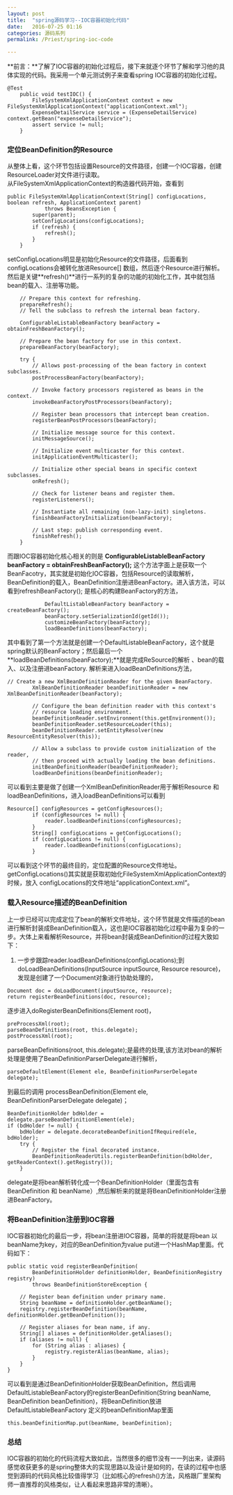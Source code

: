 ```yaml
---
layout: post  
title:  "spring源码学习--IOC容器初始化代码"  
date:   2016-07-25 01:16  
categories: 源码系列  
permalink: /Priest/spring-ioc-code  

---
```


**前言：**了解了IOC容器的初始化过程后，接下来就逐个环节了解和学习他的具体实现的代码。我采用一个单元测试例子来查看spring IOC容器的初始化过程。   
```
@Test
    public void testIOC() {
        FileSystemXmlApplicationContext context = new FileSystemXmlApplicationContext("applicationContext.xml");
        ExpenseDetailService service = (ExpenseDetailService) context.getBean("expenseDetailService");
        assert service != null;
    }
```

### 定位BeanDefinition的Resource  
从整体上看，这个环节包括设置Resource的文件路径，创建一个IOC容器，创建ResourceLoader对文件进行读取。  
从FileSystemXmlApplicationContext的构造器代码开始，查看到      

```
public FileSystemXmlApplicationContext(String[] configLocations, boolean refresh, ApplicationContext parent)
			throws BeansException {
		super(parent);
		setConfigLocations(configLocations);
		if (refresh) {
			refresh();
		}
	}
```
setConfigLocations明显是初始化Resource的文件路径，后面看到configLocations会被转化放进Resource[] 数组，然后逐个Resource进行解析。然后是关键**refresh()**进行一系列的复杂的功能的初始化工作，其中就包括bean的载入、注册等功能。   

```
	// Prepare this context for refreshing.
	prepareRefresh();
	// Tell the subclass to refresh the internal bean factory.

	ConfigurableListableBeanFactory beanFactory = obtainFreshBeanFactory();

	// Prepare the bean factory for use in this context.
	prepareBeanFactory(beanFactory);

	try {
		// Allows post-processing of the bean factory in context subclasses.
		postProcessBeanFactory(beanFactory);

		// Invoke factory processors registered as beans in the context.
		invokeBeanFactoryPostProcessors(beanFactory);

		// Register bean processors that intercept bean creation.
		registerBeanPostProcessors(beanFactory);

		// Initialize message source for this context.
		initMessageSource();

		// Initialize event multicaster for this context.
		initApplicationEventMulticaster();

		// Initialize other special beans in specific context subclasses.
		onRefresh();

		// Check for listener beans and register them.
		registerListeners();

		// Instantiate all remaining (non-lazy-init) singletons.
		finishBeanFactoryInitialization(beanFactory);

		// Last step: publish corresponding event.
		finishRefresh();
	}
```    

而跟IOC容器初始化核心相关的则是 **ConfigurableListableBeanFactory beanFactory = obtainFreshBeanFactory();** 这个方法字面上是获取一个BeanFacotry，其实就是初始化IOC容器，包括Resource的读取解析，BeanDefinition的载入，BeanDefinition注册进BeanFactory。进入该方法，可以看到refreshBeanFactory(); 是核心的构建BeanFactory的方法，    

```
			DefaultListableBeanFactory beanFactory = createBeanFactory();
			beanFactory.setSerializationId(getId());
			customizeBeanFactory(beanFactory);
			loadBeanDefinitions(beanFactory);
```    

其中看到了第一个方法就是创建一个DefaultListableBeanFactory，这个就是spring默认的BeanFactory；然后最后一个**loadBeanDefinitions(beanFactory);**就是完成ReSource的解析 、bean的载入、以及注册进beanFactory.
解析来进入loadBeanDefinitions方法，   

```
// Create a new XmlBeanDefinitionReader for the given BeanFactory.
		XmlBeanDefinitionReader beanDefinitionReader = new XmlBeanDefinitionReader(beanFactory);

		// Configure the bean definition reader with this context's
		// resource loading environment.
		beanDefinitionReader.setEnvironment(this.getEnvironment());
		beanDefinitionReader.setResourceLoader(this);
		beanDefinitionReader.setEntityResolver(new ResourceEntityResolver(this));

		// Allow a subclass to provide custom initialization of the reader,
		// then proceed with actually loading the bean definitions.
		initBeanDefinitionReader(beanDefinitionReader);
		loadBeanDefinitions(beanDefinitionReader);
```   

可以看到主要是做了创建一个XmlBeanDefinitionReader用于解析Resource 和 loadBeanDefinitions，进入loadBeanDefinitions可以看到   

```
Resource[] configResources = getConfigResources();
		if (configResources != null) {
			reader.loadBeanDefinitions(configResources);
		}
		String[] configLocations = getConfigLocations();
		if (configLocations != null) {
			reader.loadBeanDefinitions(configLocations);
		}
```   

可以看到这个环节的最终目的，定位配置的Resource文件地址。getConfigLocations()其实就是获取初始化FileSystemXmlApplicationContext的时候，放入 configLocations的文件地址“applicationContext.xml”。    

### 载入Resource描述的BeanDefinition  
上一步已经可以完成定位了bean的解析文件地址，这个环节就是文件描述的bean进行解析封装成BeanDefinition载入，这也是IOC容器初始化过程中最为复杂的一步。大体上来看解析Resource，并将bean封装成BeanDefinition的过程大致如下：   
 1. 一步步跟踪reader.loadBeanDefinitions(configLocations);到 doLoadBeanDefinitions(InputSource inputSource, Resource resource)，发现是创建了一个Document对象进行协助处理的，
 ```
 Document doc = doLoadDocument(inputSource, resource);
 return registerBeanDefinitions(doc, resource);
 ```
 逐步进入doRegisterBeanDefinitions(Element root)，
 ```
preProcessXml(root);
parseBeanDefinitions(root, this.delegate);
postProcessXml(root);
 ```
parseBeanDefinitions(root, this.delegate);是最终的处理,该方法对bean的解析处理是使用了BeanDefinitionParserDelegate进行解析，
```
parseDefaultElement(Element ele, BeanDefinitionParserDelegate delegate);
```
到最后的调用 processBeanDefinition(Element ele, BeanDefinitionParserDelegate delegate)；
```
BeanDefinitionHolder bdHolder = delegate.parseBeanDefinitionElement(ele);
if (bdHolder != null) {
	bdHolder = delegate.decorateBeanDefinitionIfRequired(ele, bdHolder);
	try {
		// Register the final decorated instance.
		BeanDefinitionReaderUtils.registerBeanDefinition(bdHolder, getReaderContext().getRegistry());
	}
```
delegate是将bean解析转化成一个BeanDefinitionHolder（里面包含有BeanDefinition 和 beanName）,然后解析来的就是将BeanDefinitionHolder注册进BeanFactory。
### 将BeanDefinition注册到IOC容器  
IOC容器初始化的最后一步，将bean注册进IOC容器，简单的将就是将bean 以beanName为key，对应的BeanDefinition为value put进一个HashMap里面。代码如下：
```
public static void registerBeanDefinition(
		BeanDefinitionHolder definitionHolder, BeanDefinitionRegistry registry)
		throws BeanDefinitionStoreException {

	// Register bean definition under primary name.
	String beanName = definitionHolder.getBeanName();
	registry.registerBeanDefinition(beanName, definitionHolder.getBeanDefinition());

	// Register aliases for bean name, if any.
	String[] aliases = definitionHolder.getAliases();
	if (aliases != null) {
		for (String alias : aliases) {
			registry.registerAlias(beanName, alias);
		}
	}
}
```
可以看到是通过BeanDefinitionHolder获取BeanDefinition，然后调用DefaultListableBeanFactory的registerBeanDefinition(String beanName, BeanDefinition beanDefinition)，将BeanDefinition放进DefaultListableBeanFactory 定义的beanDefinitionMap里面
```
this.beanDefinitionMap.put(beanName, beanDefinition);
```

### 总结    
IOC容器的初始化的代码流程大致如此，当然很多的细节没有一一列出来，读源码感觉收获更多的是spring整体大的实现思路以及设计是如何的，在读的过程中也感觉到源码的代码风格比较值得学习（比如核心的refresh()方法，风格跟厂里架构师一直推荐的风格类似，让人看起来思路非常的清晰）。
